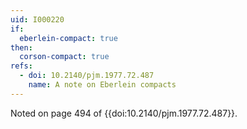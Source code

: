 ```yaml
---
uid: I000220
if:
  eberlein-compact: true
then:
  corson-compact: true
refs:
  - doi: 10.2140/pjm.1977.72.487
    name: A note on Eberlein compacts
---
```

Noted on page 494 of {{doi:10.2140/pjm.1977.72.487}}.
